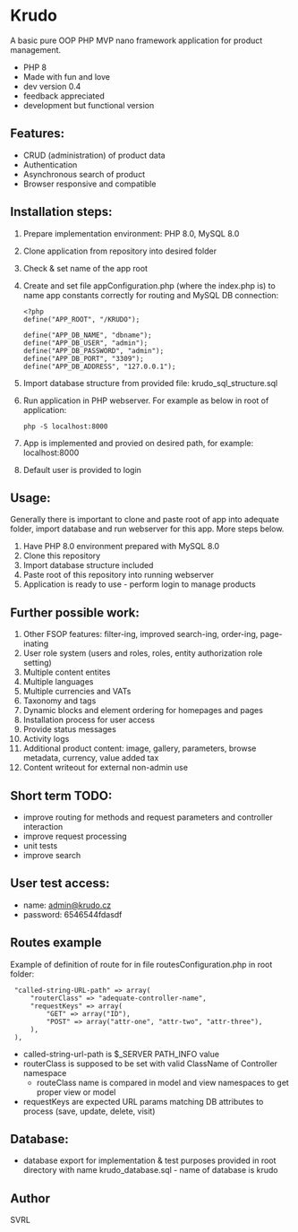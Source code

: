 # Krudo
A basic pure OOP PHP MVP nano framework application for product management.
- PHP 8
- Made with fun and love
- dev version 0.4
- feedback appreciated
- development but functional version

## Features:
- CRUD (administration) of product data
- Authentication
- Asynchronous search of product
- Browser responsive and compatible

## Installation steps:
1. Prepare implementation environment: PHP 8.0, MySQL 8.0
2. Clone application from repository into desired folder
3. Check & set name of the app root
4. Create and set file appConfiguration.php (where the index.php is) to name app constants correctly for routing and MySQL DB connection:
    ```
    <?php
    define("APP_ROOT", "/KRUDO");

    define("APP_DB_NAME", "dbname");
    define("APP_DB_USER", "admin");
    define("APP_DB_PASSWORD", "admin");
    define("APP_DB_PORT", "3309");
    define("APP_DB_ADDRESS", "127.0.0.1");
    ```

5. Import database structure from provided file: krudo_sql_structure.sql
6. Run application in PHP webserver. For example as below in root of application:
    ```
    php -S localhost:8000
    ``` 
7. App is implemented and provied on desired path, for example: localhost:8000
8. Default user is provided to login

## Usage:
Generally there is important to clone and paste root of app into adequate folder, import database and run webserver for this app. More steps below.
1. Have PHP 8.0 environment prepared with MySQL 8.0
2. Clone this repository
3. Import database structure included
4. Paste root of this repository into running webserver
5. Application is ready to use - perform login to manage products

## Further possible work:
1. Other FSOP features: filter-ing, improved search-ing, order-ing, page-inating 
2. User role system (users and roles, roles, entity authorization role setting)
3. Multiple content entites
4. Multiple languages
5. Multiple currencies and VATs
6. Taxonomy and tags
7. Dynamic blocks and element ordering for homepages and pages
8. Installation process for user access
9. Provide status messages
10. Activity logs
11. Additional product content: image, gallery, parameters, browse metadata, currency, value added tax
12. Content writeout for external non-admin use

## Short term TODO:
- improve routing for methods and request parameters and controller interaction
- improve request processing
- unit tests
- improve search

## User test access:
- name: admin@krudo.cz
- password: 6546544fdasdf
 
## Routes example
Example of definition of route for in file routesConfiguration.php in root folder:
   ```
    "called-string-URL-path" => array(
        "routerClass" => "adequate-controller-name",
        "requestKeys" => array(
            "GET" => array("ID"),
            "POST" => array("attr-one", "attr-two", "attr-three"),
        ),
    ),
   ```
- called-string-url-path is $_SERVER PATH_INFO value
- routerClass is supposed to be set with valid ClassName of Controller namespace
  - routeClass name is compared in model and view namespaces to get proper view or model
- requestKeys are expected URL params matching DB attributes to process (save, update, delete, visit)


## Database:
- database export for implementation & test purposes provided in root directory with name krudo_database.sql - name of database is krudo

## Author
SVRL